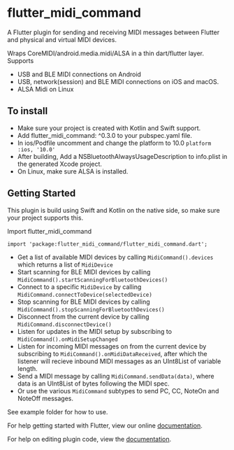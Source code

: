 # flutter_midi_command

A Flutter plugin for sending and receiving MIDI messages between Flutter and physical and virtual MIDI devices. 

Wraps CoreMIDI/android.media.midi/ALSA in a thin dart/flutter layer.
Supports
- USB and BLE MIDI connections on Android
- USB, network(session) and BLE MIDI connections on iOS and macOS.
- ALSA Midi on Linux

## To install

- Make sure your project is created with Kotlin and Swift support.
- Add flutter_midi_command: ^0.3.0 to your pubspec.yaml file.
- In ios/Podfile uncomment and change the platform to 10.0 `platform :ios, '10.0'`
- After building, Add a NSBluetoothAlwaysUsageDescription to info.plist in the generated Xcode project.
- On Linux, make sure ALSA is installed.


## Getting Started

This plugin is build using Swift and Kotlin on the native side, so make sure your project supports this.

Import flutter_midi_command

`import 'package:flutter_midi_command/flutter_midi_command.dart';`

- Get a list of available MIDI devices by calling `MidiCommand().devices` which returns a list of `MidiDevice`
- Start scanning for BLE MIDI devices by calling `MidiCommand().startScanningForBluetoothDevices()`
- Connect to a specific `MidiDevice` by calling `MidiCommand.connectToDevice(selectedDevice)`
- Stop scanning for BLE MIDI devices by calling `MidiCommand().stopScanningForBluetoothDevices()`
- Disconnect from the current device by calling `MidiCommand.disconnectDevice()`
- Listen for updates in the MIDI setup by subscribing to `MidiCommand().onMidiSetupChanged`
- Listen for incoming MIDI messages on from the current device by subscribing to `MidiCommand().onMidiDataReceived`, after which the listener will recieve inbound MIDI messages as an UInt8List of variable length.
- Send a MIDI message by calling `MidiCommand.sendData(data)`, where data is an UInt8List of bytes following the MIDI spec.
- Or use the various `MidiCommand` subtypes to send PC, CC, NoteOn and NoteOff messages.

See example folder for how to use.

For help getting started with Flutter, view our online
[documentation](https://flutter.io/).

For help on editing plugin code, view the [documentation](https://flutter.io/developing-packages/#edit-plugin-package).
